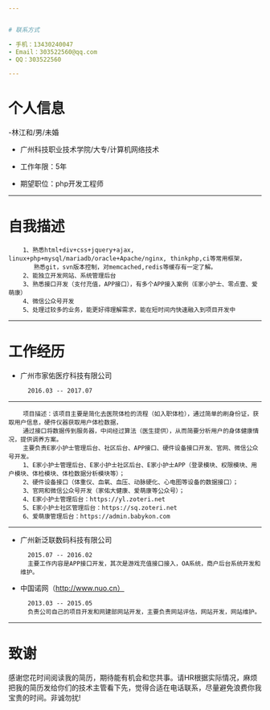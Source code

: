 ```yaml
---


# 联系方式

- 手机：13430240047
- Email：303522560@qq.com
- QQ：303522560

---
```


# 个人信息

 -林江和/男/未婚
 - 广州科技职业技术学院/大专/计算机网络技术
 - 工作年限：5年

 - 期望职位：php开发工程师

---

# 自我描述

		1、熟悉html+div+css+jquery+ajax, linux+php+mysql/mariadb/oracle+Apache/nginx, thinkphp,ci等常用框架，
		   熟悉git，svn版本控制，对memcached,redis等缓存有一定了解。
		2、能独立开发网站、系统管理后台
		3、熟悉接口开发（支付充值，APP接口），有多个APP接入案例（E家小护士、零点壹、爱萌康）
		4、微信公众号开发
		5、处理过较多的业务，能更好得理解需求，能在短时间内快速融入到项目开发中

---

# 工作经历


- 广州市家佑医疗科技有限公司

		2016.03 -- 2017.07
---
		项目描述：该项目主要是简化去医院体检的流程（如入职体检），通过简单的刷身份证，获取用户信息，硬件仪器获取用户体检数据，
		通过接口将数据传到服务器，中间经过算法（医生提供），从而简要分析用户的身体健康情况，提供调养方案。
		主要负责E家小护士管理后台、社区后台、APP接口、硬件设备接口开发、官网、微信公众号开发。
		1、E家小护士管理后台、E家小护士社区后台、E家小护士APP（登录模块、权限模块、用户模块、体检模块、体检数据分析模块等）；
		2、硬件设备接口（体重仪、血氧、血压、动脉硬化、心电图等设备的数据接口）；
		3、官网和微信公众号开发（家佑大健康、爱萌康等公众号）；
		4、E家小护士管理后台：https://yl.zoteri.net
		5、E家小护士社区管理后台：https://sq.zoteri.net
		6、爱萌康管理后台：https://admin.babykon.com
			
---	

- 广州新泛联数码科技有限公司

		2015.07 -- 2016.02
		主要工作内容是APP接口开发，其次是游戏充值接口接入，OA系统，商户后台系统开发和维护。

- 中国诺网（http://www.nuo.cn） 

		2013.03 -- 2015.05
		负责公司自己的项目开发和网建部网站开发，主要负责网站评估，网站开发，网站维护。

---

# 致谢
感谢您花时间阅读我的简历，期待能有机会和您共事。请HR根据实际情况，麻烦把我的简历发给你们的技术主管看下先，觉得合适在电话联系，尽量避免浪费你我宝贵的时间。非诚勿扰!
